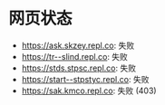 # 网页状态
- https://ask.skzey.repl.co: 失败
- https://tr--slind.repl.co: 失败
- https://stds.stpsc.repl.co: 失败
- https://start--stpstyc.repl.co: 失败
- https://sak.kmco.repl.co: 失败 (403)
